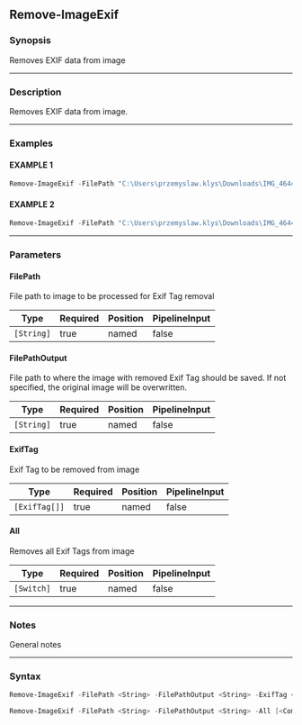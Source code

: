 Remove-ImageExif
----------------




### Synopsis
Removes EXIF data from image



---


### Description

Removes EXIF data from image.



---


### Examples
#### EXAMPLE 1
```PowerShell
Remove-ImageExif -FilePath "C:\Users\przemyslaw.klys\Downloads\IMG_4644.jpeg" -ExifTag [SixLabors.ImageSharp.Metadata.Profiles.Exif.ExifTag]::ExposureTime
```

#### EXAMPLE 2
```PowerShell
Remove-ImageExif -FilePath "C:\Users\przemyslaw.klys\Downloads\IMG_4644.jpeg" -All
```



---


### Parameters
#### **FilePath**

File path to image to be processed for Exif Tag removal






|Type      |Required|Position|PipelineInput|
|----------|--------|--------|-------------|
|`[String]`|true    |named   |false        |



#### **FilePathOutput**

File path to where the image with removed Exif Tag should be saved. If not specified, the original image will be overwritten.






|Type      |Required|Position|PipelineInput|
|----------|--------|--------|-------------|
|`[String]`|true    |named   |false        |



#### **ExifTag**

Exif Tag to be removed from image






|Type         |Required|Position|PipelineInput|
|-------------|--------|--------|-------------|
|`[ExifTag[]]`|true    |named   |false        |



#### **All**

Removes all Exif Tags from image






|Type      |Required|Position|PipelineInput|
|----------|--------|--------|-------------|
|`[Switch]`|true    |named   |false        |





---


### Notes
General notes



---


### Syntax
```PowerShell
Remove-ImageExif -FilePath <String> -FilePathOutput <String> -ExifTag <ExifTag[]> [<CommonParameters>]
```
```PowerShell
Remove-ImageExif -FilePath <String> -FilePathOutput <String> -All [<CommonParameters>]
```

